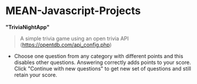 # MEAN-Javascript-Projects

**"TriviaNightApp"**
>A simple trivia game using an open trivia API (https://opentdb.com/api_config.php)
- Choose one question from any category with different points and this disables other questions. Answering correctly adds points to your score. Click "Continue with new questions" to get new set of questions and still retain your score. 
